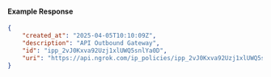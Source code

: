 <!-- Code generated for API Clients. DO NOT EDIT. -->

#### Example Response

```json
{
	"created_at": "2025-04-05T10:10:09Z",
	"description": "API Outbound Gateway",
	"id": "ipp_2vJ0Kxva92Uzj1xlUWQ5snlYa0D",
	"uri": "https://api.ngrok.com/ip_policies/ipp_2vJ0Kxva92Uzj1xlUWQ5snlYa0D"
}
```
